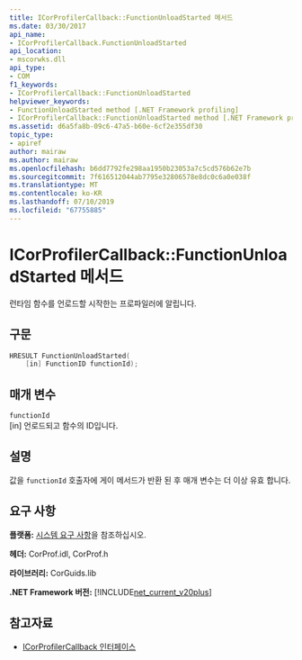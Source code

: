 ```yaml
---
title: ICorProfilerCallback::FunctionUnloadStarted 메서드
ms.date: 03/30/2017
api_name:
- ICorProfilerCallback.FunctionUnloadStarted
api_location:
- mscorwks.dll
api_type:
- COM
f1_keywords:
- ICorProfilerCallback::FunctionUnloadStarted
helpviewer_keywords:
- FunctionUnloadStarted method [.NET Framework profiling]
- ICorProfilerCallback::FunctionUnloadStarted method [.NET Framework profiling]
ms.assetid: d6a5fa8b-09c6-47a5-b60e-6cf2e355df30
topic_type:
- apiref
author: mairaw
ms.author: mairaw
ms.openlocfilehash: b6dd7792fe298aa1950b23053a7c5cd576b62e7b
ms.sourcegitcommit: 7f616512044ab7795e32806578e8dc0c6a0e038f
ms.translationtype: MT
ms.contentlocale: ko-KR
ms.lasthandoff: 07/10/2019
ms.locfileid: "67755885"
---
```

# <a name="icorprofilercallbackfunctionunloadstarted-method"></a>ICorProfilerCallback::FunctionUnloadStarted 메서드
런타임 함수를 언로드할 시작한는 프로파일러에 알립니다.  
  
## <a name="syntax"></a>구문  
  
```cpp  
HRESULT FunctionUnloadStarted(  
    [in] FunctionID functionId);   
```  
  
## <a name="parameters"></a>매개 변수  
 `functionId`  
 [in] 언로드되고 함수의 ID입니다.  
  
## <a name="remarks"></a>설명  
 값을 `functionId` 호출자에 게이 메서드가 반환 된 후 매개 변수는 더 이상 유효 합니다.  
  
## <a name="requirements"></a>요구 사항  
 **플랫폼:** [시스템 요구 사항](../../../../docs/framework/get-started/system-requirements.md)을 참조하십시오.  
  
 **헤더:** CorProf.idl, CorProf.h  
  
 **라이브러리:** CorGuids.lib  
  
 **.NET Framework 버전:** [!INCLUDE[net_current_v20plus](../../../../includes/net-current-v20plus-md.md)]  
  
## <a name="see-also"></a>참고자료

- [ICorProfilerCallback 인터페이스](../../../../docs/framework/unmanaged-api/profiling/icorprofilercallback-interface.md)
